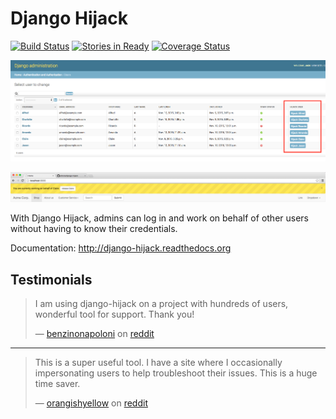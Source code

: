 # Django Hijack

[![Build Status](https://travis-ci.org/arteria/django-hijack.svg?branch=master)](https://travis-ci.org/arteria/django-hijack)
[![Stories in Ready](https://badge.waffle.io/arteria/django-hijack.png?label=ready&title=Ready)](https://waffle.io/arteria/django-hijack)
[![Coverage Status](https://coveralls.io/repos/arteria/django-hijack/badge.svg?branch=master&service=github)](https://coveralls.io/github/arteria/django-hijack?branch=master)

![Screenshot of django-hijack in action on the admin site.](docs/admin-screenshot.png)

![Screenshot of the warning seen while hijacking another user.](docs/hijacker-screenshot.png)

With Django Hijack, admins can log in and work on behalf of other users without having to know their credentials.

Documentation: http://django-hijack.readthedocs.org

## Testimonials

> I am using django-hijack on a project with hundreds of users, wonderful tool for support. Thank you!
>
> — [benzinonapoloni](https://www.reddit.com/user/benzinonapoloni) on [reddit](https://redd.it/39aggd)

---

> This is a super useful tool. I have a site where I occasionally impersonating users to help troubleshoot their issues. This is a huge time saver.
>
> — [orangishyellow](https://www.reddit.com/user/orangishyellow) on [reddit](https://redd.it/2i35fu)
